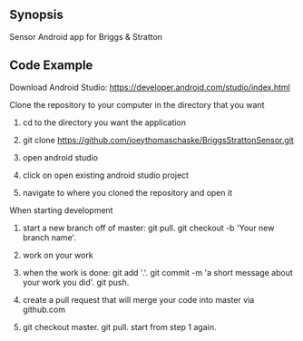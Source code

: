 ## Synopsis

Sensor Android app for Briggs & Stratton

## Code Example

Download Android Studio: https://developer.android.com/studio/index.html

Clone the repository to your computer in the directory that you want

1. cd to the directory you want the application

2. git clone https://github.com/joeythomaschaske/BriggsStrattonSensor.git

3. open android studio

4. click on open existing android studio project

5. navigate to where you cloned the repository and open it

When starting development

1. start a new branch off of master: git pull. git checkout -b 'Your new branch name'. 

2. work on your work

3. when the work is done: git add '.'. git commit -m 'a short message about your work you did'. git push.

4. create a pull request that will merge your code into master via github.com

5. git checkout master. git pull. start from step 1 again.